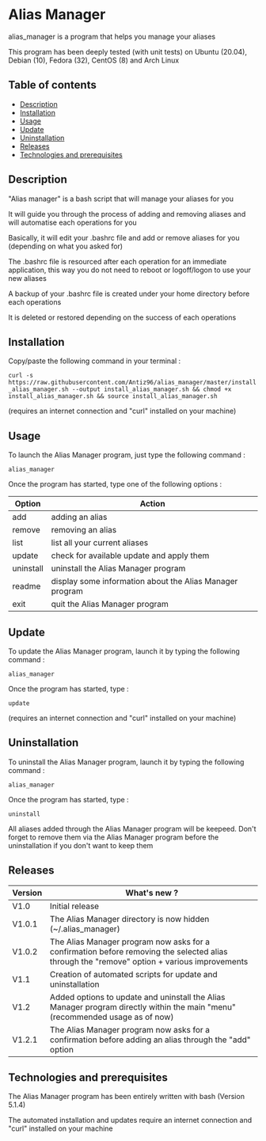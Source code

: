 # Alias Manager

alias_manager is a program that helps you manage your aliases

This program has been deeply tested (with unit tests) on Ubuntu (20.04), Debian (10), Fedora (32), CentOS (8) and Arch Linux

## Table of contents
* [Description](#description)
* [Installation](#installation)
* [Usage](#usage)
* [Update](#update)
* [Uninstallation](#uninstallation)
* [Releases](#releases)
* [Technologies and prerequisites](#technologies)


## Description

"Alias manager" is a bash script that will manage your aliases for you

It will guide you through the process of adding and removing aliases and will automatise each operations for you

Basically, it will edit your .bashrc file and add or remove aliases for you (depending on what you asked for)

The .bashrc file is resourced after each operation for an immediate application, this way you do not need to reboot or logoff/logon to use your new aliases

A backup of your .bashrc file is created under your home directory before each operations

It is deleted or restored depending on the success of each operations


## Installation

Copy/paste the following command in your terminal :

`curl -s https://raw.githubusercontent.com/Antiz96/alias_manager/master/install_alias_manager.sh --output install_alias_manager.sh && chmod +x install_alias_manager.sh && source install_alias_manager.sh`

(requires an internet connection and "curl" installed on your machine)


## Usage

To launch the Alias Manager program, just type the following command : 

`alias_manager`

Once the program has started, type one of the following options :

Option    |  Action
-------   |  ------
add       |  adding an alias
remove    |  removing an alias
list      |  list all your current aliases
update    |  check for available update and apply them
uninstall |  uninstall the Alias Manager program
readme    |  display some information about the Alias Manager program
exit      |  quit the Alias Manager program


## Update

To update the Alias Manager program, launch it by typing the following command :

`alias_manager`

Once the program has started, type :

`update`

(requires an internet connection and "curl" installed on your machine)


## Uninstallation

To uninstall the Alias Manager program, launch it by typing the following command :

`alias_manager`

Once the program has started, type :

`uninstall`

All aliases added through the Alias Manager program will be keepeed. Don't forget to remove them via the Alias Manager program before the uninstallation if you don't want to keep them


## Releases

Version  | What's new ?
-------- | ------------
V1.0     | Initial release
V1.0.1   | The Alias Manager directory is now hidden (~/.alias_manager)
V1.0.2   | The Alias Manager program now asks for a confirmation before removing the selected alias through the "remove" option + various improvements
V1.1     | Creation of automated scripts for update and uninstallation
V1.2     | Added options to update and uninstall the Alias Manager program directly within the main "menu" (recommended usage as of now)
V1.2.1   | The Alias Manager program now asks for a confirmation before adding an alias through the "add" option

## Technologies and prerequisites

The Alias Manager program has been entirely written with bash (Version 5.1.4)

The automated installation and updates require an internet connection and "curl" installed on your machine 

